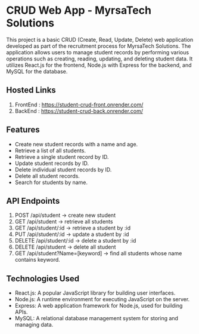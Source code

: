 # CRUD Web App - MyrsaTech Solutions

This project is a basic CRUD (Create, Read, Update, Delete) web application developed as part of the recruitment process for MyrsaTech Solutions. The application allows users to manage student records by performing various operations such as creating, reading, updating, and deleting student data. It utilizes React.js for the frontend, Node.js with Express for the backend, and MySQL for the database.

## Hosted Links

1. FrontEnd : https://student-crud-front.onrender.com/
2. BackEnd : https://student-crud-back.onrender.com/

## Features

- Create new student records with a name and age.
- Retrieve a list of all students.
- Retrieve a single student record by ID.
- Update student records by ID.
- Delete individual student records by ID.
- Delete all student records.
- Search for students by name.

## API Endpoints

1. POST /api/student -> create new student
2. GET /api/student -> retrieve all students
3. GET /api/student/:id -> retrieve a student by :id
4. PUT /api/student/:id -> update a student by :id
5. DELETE /api/student/:id -> delete a student by :id
6. DELETE /api/student -> delete all student
7. GET /api/student?Name=[keyword] -> find all students whose name contains keyword.

## Technologies Used

- React.js: A popular JavaScript library for building user interfaces.
- Node.js: A runtime environment for executing JavaScript on the server.
- Express: A web application framework for Node.js, used for building APIs.
- MySQL: A relational database management system for storing and managing data.
